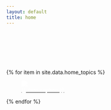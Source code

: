 ```yaml
---
layout: default
title: home
---
```


<div style="position:relative; top:100px;">
{% for item in site.data.home_topics %}
<a href="#" onclick="changeTreeNode('{{ item.link }}', this); return false;" id="link_atnode0" class="topiclinkHOME">
<figure class="topic_fig">
<img class="topic_img" src="{{ item.image }}" style="-webkit-filter:brightness(0) invert(1);filter:brightness(0) invert(1);" />
<figcaption style="color:white;">{{ item.caption }}</figcaption>
</figure>
</a>
{% endfor %}
</div>
